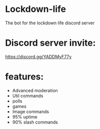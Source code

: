 # Lockdown-life
The bot for the lockdown life discord server

# Discord server invite: 

https://discord.gg/YADDMyF77y

# features: 

- Advanced moderation
- Util commands
- polls
- games
- Image commands
- 95% uptime
- 90% slash commands
